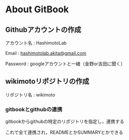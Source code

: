 # About GitBook

## Githubアカウントの作成

アカウント名 : HashimotoLab

Email : hashimotolab.akita@gmail.com

Password : googleアカウントと一緒（金野or吉田に聞く）

## wikimotoリポジトリの作成

リポジトリ名 : wikimoto

### gitbookとgithubの連携

gitbookからgithubの特定のリポジトリを指定し，連携する

これで全て連携され，READMEとかSUMMARYとかできる



